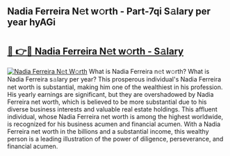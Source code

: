 ## Nadia Ferreira N𝚎t w𝚘rth - Part-7qi S𝚊lary per year hyAGi

# <h2><a href="http://gc3b7f.nevu.top/?p=Nadia+Ferreira">🔗 👉🔴 Nadia Ferreira N𝚎t w𝚘rth - S𝚊lary</a></h2>

[![Nadia Ferreira N𝚎t W𝚘rth](https://i.imgur.com/Oavwk0R.jpeg)](http://gc3b7f.nevu.top/?p=Nadia+Ferreira)
What is Nadia Ferreira n𝚎t w𝚘rth? What is Nadia Ferreira s𝚊lary per year?
This prosperous individual's Nadia Ferreira net worth is substantial, making him one of the wealthiest in his profession. His yearly earnings are significant, but they are overshadowed by Nadia Ferreira net worth, which is believed to be more substantial due to his diverse business interests and valuable real estate holdings. This affluent individual, whose Nadia Ferreira net worth is among the highest worldwide, is recognized for his business acumen and financial acumen. With a Nadia Ferreira net worth in the billions and a substantial income, this wealthy person is a leading illustration of the power of diligence, perseverance, and financial acumen.
